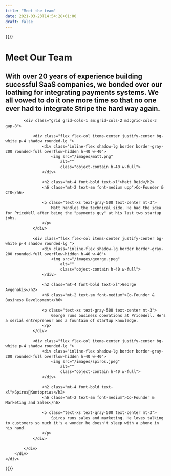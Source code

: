 ```yaml
---
title: "Meet the team"
date: 2021-03-23T14:54:28+01:00
draft: false
---
```


{{<rawhtml>}}
	<div class="bg-gray-100 py-16 px-4 md:px-0">
        <h1 class="text-gray-800 text-3xl md:text-4xl lg:text-5xl font-bold mb-2 md:mb-4 lg:mb-8 text-center">
            Meet Our Team
        </h1>
        <div class="py-8 md:px-32 w-full">
			<h2 class="mb-8 md:px-32">With over 20 years of experience building sucessful SaaS companies, we bonded over our loathing for integrating payments systems. We all vowed to do it one more time so that no one ever had to integrate Stripe the hard way again.</h2>

			<div class="grid grid-cols-1 sm:grid-cols-2 md:grid-cols-3 gap-8">

				<div class="flex flex-col items-center justify-center bg-white p-4 shadow rounded-lg ">
					<div class="inline-flex shadow-lg border border-gray-200 rounded-full overflow-hidden h-40 w-40">
						<img src="/images/matt.png"
							alt=""
							class="object-contain h-40 w-full">
					</div>

					<h2 class="mt-4 font-bold text-xl">Matt Reid</h2>
					<h6 class="mt-2 text-sm font-medium upp">Co-Founder & CTO</h6>

					<p class="text-xs text-gray-500 text-center mt-3">
						Matt handles the technical side. He had the idea for PriceWell after being the "payments guy" at his last two startup jobs. 
					</p>
				</div>

				<div class="flex flex-col items-center justify-center bg-white p-4 shadow rounded-lg ">
					<div class="inline-flex shadow-lg border border-gray-200 rounded-full overflow-hidden h-40 w-40">
						<img src="/images/george.jpeg"
							alt=""
							class="object-contain h-40 w-full">
					</div>

					<h2 class="mt-4 font-bold text-xl">George Avgenakis</h2>
					<h6 class="mt-2 text-sm font-medium">Co-Founder & Business Development</h6>

					<p class="text-xs text-gray-500 text-center mt-3">
						George runs business operations at PriceWell. He's a serial entrepreneur and a fountain of startup knowledge.
					</p>
				</div>

				<div class="flex flex-col items-center justify-center bg-white p-4 shadow rounded-lg ">
					<div class="inline-flex shadow-lg border border-gray-200 rounded-full overflow-hidden h-40 w-40">
						<img src="/images/spiros.jpeg"
							alt=""
							class="object-contain h-40 w-full">
					</div>

					<h2 class="mt-4 font-bold text-xl">SpirosKontoprias</h2>
					<h6 class="mt-2 text-sm font-medium">Co-Founder & Marketing and Sales</h6>

					<p class="text-xs text-gray-500 text-center mt-3">
						Spiros runs sales and marketing. He loves talking to customers so much it's a wonder he doesn't sleep with a phone in his hand.
					</p>
				</div>

			</div>
        </div>
	</div>
{{</rawhtml>}}